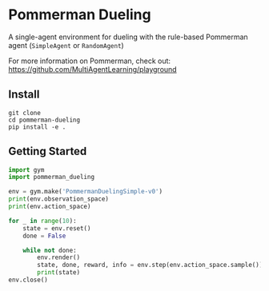 # Pommerman Dueling

A single-agent environment for dueling with the rule-based Pommerman agent (`SimpleAgent` or `RandomAgent`)

For more information on Pommerman, check out: <https://github.com/MultiAgentLearning/playground>

## Install

```shell
git clone
cd pommerman-dueling
pip install -e .
```

## Getting Started

```python
import gym
import pommerman_dueling

env = gym.make('PommermanDuelingSimple-v0')
print(env.observation_space)
print(env.action_space)

for _ in range(10):
    state = env.reset()
    done = False

    while not done:
        env.render()
        state, done, reward, info = env.step(env.action_space.sample())
        print(state)
env.close()
```